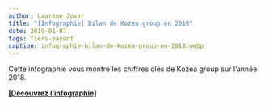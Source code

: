 ```yaml
---
author: Laurène Jover
title: "[Infographie] Bilan de Kozea group en 2018"
date: 2019-01-07
tags: Tiers-payant
caption: infographie-bilan-de-kozea-group-en-2018.webp
---
```


Cette infographie vous montre les chiffres clés de Kozea group sur l’année 2018.

**[[Découvrez l’infographie]](https://create.piktochart.com/output/34872465-kg-bilan-2018)**
